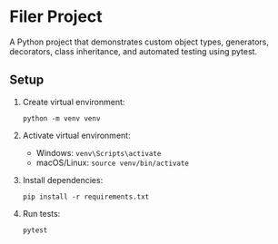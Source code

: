 # Filer Project

A Python project that demonstrates custom object types, generators, decorators, class inheritance, and automated testing using pytest.

## Setup

1. Create virtual environment:
   ```
   python -m venv venv
   ```

2. Activate virtual environment:
   - Windows: `venv\Scripts\activate`
   - macOS/Linux: `source venv/bin/activate`

3. Install dependencies:
   ```
   pip install -r requirements.txt
   ```

4. Run tests:
   ```
   pytest
   ```
